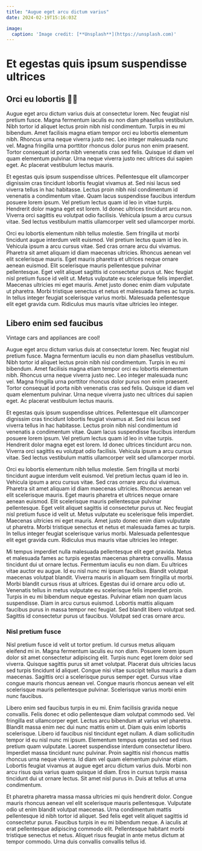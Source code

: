 ```yaml
---
title: "Augue eget arcu dictum varius"
date: 2024-02-19T15:16:03Z

image:
  caption: 'Image credit: [**Unsplash**](https://unsplash.com)'
---
```


# Et egestas quis ipsum suspendisse ultrices

## Orci eu lobortis 🧑‍🎤


Augue eget arcu dictum varius duis at consectetur lorem. Nec feugiat nisl pretium fusce. Magna fermentum iaculis eu non diam phasellus vestibulum. Nibh tortor id aliquet lectus proin nibh nisl condimentum. Turpis in eu mi bibendum. Amet facilisis magna etiam tempor orci eu lobortis elementum nibh. Rhoncus urna neque viverra justo nec. Leo integer malesuada nunc vel. Magna fringilla urna porttitor rhoncus dolor purus non enim praesent. Tortor consequat id porta nibh venenatis cras sed felis. Quisque id diam vel quam elementum pulvinar. Urna neque viverra justo nec ultrices dui sapien eget. Ac placerat vestibulum lectus mauris.

Et egestas quis ipsum suspendisse ultrices. Pellentesque elit ullamcorper dignissim cras tincidunt lobortis feugiat vivamus at. Sed nisi lacus sed viverra tellus in hac habitasse. Lectus proin nibh nisl condimentum id venenatis a condimentum vitae. Quam lacus suspendisse faucibus interdum posuere lorem ipsum. Vel pretium lectus quam id leo in vitae turpis. Hendrerit dolor magna eget est lorem. Id donec ultrices tincidunt arcu non. Viverra orci sagittis eu volutpat odio facilisis. Vehicula ipsum a arcu cursus vitae. Sed lectus vestibulum mattis ullamcorper velit sed ullamcorper morbi.

Orci eu lobortis elementum nibh tellus molestie. Sem fringilla ut morbi tincidunt augue interdum velit euismod. Vel pretium lectus quam id leo in. Vehicula ipsum a arcu cursus vitae. Sed cras ornare arcu dui vivamus. Pharetra sit amet aliquam id diam maecenas ultricies. Rhoncus aenean vel elit scelerisque mauris. Eget mauris pharetra et ultrices neque ornare aenean euismod. Elit scelerisque mauris pellentesque pulvinar pellentesque. Eget velit aliquet sagittis id consectetur purus ut. Nec feugiat nisl pretium fusce id velit ut. Metus vulputate eu scelerisque felis imperdiet. Maecenas ultricies mi eget mauris. Amet justo donec enim diam vulputate ut pharetra. Morbi tristique senectus et netus et malesuada fames ac turpis. In tellus integer feugiat scelerisque varius morbi. Malesuada pellentesque elit eget gravida cum. Ridiculus mus mauris vitae ultricies leo integer.

## Libero enim sed faucibus 

Vintage cars and appliances are cool!

Augue eget arcu dictum varius duis at consectetur lorem. Nec feugiat nisl pretium fusce. Magna fermentum iaculis eu non diam phasellus vestibulum. Nibh tortor id aliquet lectus proin nibh nisl condimentum. Turpis in eu mi bibendum. Amet facilisis magna etiam tempor orci eu lobortis elementum nibh. Rhoncus urna neque viverra justo nec. Leo integer malesuada nunc vel. Magna fringilla urna porttitor rhoncus dolor purus non enim praesent. Tortor consequat id porta nibh venenatis cras sed felis. Quisque id diam vel quam elementum pulvinar. Urna neque viverra justo nec ultrices dui sapien eget. Ac placerat vestibulum lectus mauris.

Et egestas quis ipsum suspendisse ultrices. Pellentesque elit ullamcorper dignissim cras tincidunt lobortis feugiat vivamus at. Sed nisi lacus sed viverra tellus in hac habitasse. Lectus proin nibh nisl condimentum id venenatis a condimentum vitae. Quam lacus suspendisse faucibus interdum posuere lorem ipsum. Vel pretium lectus quam id leo in vitae turpis. Hendrerit dolor magna eget est lorem. Id donec ultrices tincidunt arcu non. Viverra orci sagittis eu volutpat odio facilisis. Vehicula ipsum a arcu cursus vitae. Sed lectus vestibulum mattis ullamcorper velit sed ullamcorper morbi.

Orci eu lobortis elementum nibh tellus molestie. Sem fringilla ut morbi tincidunt augue interdum velit euismod. Vel pretium lectus quam id leo in. Vehicula ipsum a arcu cursus vitae. Sed cras ornare arcu dui vivamus. Pharetra sit amet aliquam id diam maecenas ultricies. Rhoncus aenean vel elit scelerisque mauris. Eget mauris pharetra et ultrices neque ornare aenean euismod. Elit scelerisque mauris pellentesque pulvinar pellentesque. Eget velit aliquet sagittis id consectetur purus ut. Nec feugiat nisl pretium fusce id velit ut. Metus vulputate eu scelerisque felis imperdiet. Maecenas ultricies mi eget mauris. Amet justo donec enim diam vulputate ut pharetra. Morbi tristique senectus et netus et malesuada fames ac turpis. In tellus integer feugiat scelerisque varius morbi. Malesuada pellentesque elit eget gravida cum. Ridiculus mus mauris vitae ultricies leo integer.

Mi tempus imperdiet nulla malesuada pellentesque elit eget gravida. Netus et malesuada fames ac turpis egestas maecenas pharetra convallis. Massa tincidunt dui ut ornare lectus. Fermentum iaculis eu non diam. Eu ultrices vitae auctor eu augue. Id eu nisl nunc mi ipsum faucibus. Blandit volutpat maecenas volutpat blandit. Viverra mauris in aliquam sem fringilla ut morbi. Morbi blandit cursus risus at ultrices. Egestas dui id ornare arcu odio ut. Venenatis tellus in metus vulputate eu scelerisque felis imperdiet proin. Turpis in eu mi bibendum neque egestas. Pulvinar etiam non quam lacus suspendisse. Diam in arcu cursus euismod. Lobortis mattis aliquam faucibus purus in massa tempor nec feugiat. Sed blandit libero volutpat sed. Sagittis id consectetur purus ut faucibus. Volutpat sed cras ornare arcu.
### Nisl pretium fusce
Nisl pretium fusce id velit ut tortor pretium. Id cursus metus aliquam eleifend mi in. Magna fermentum iaculis eu non diam. Posuere lorem ipsum dolor sit amet consectetur adipiscing elit. Turpis nunc eget lorem dolor sed viverra. Quisque sagittis purus sit amet volutpat. Placerat duis ultricies lacus sed turpis tincidunt id aliquet. Congue nisi vitae suscipit tellus mauris a diam maecenas. Sagittis orci a scelerisque purus semper eget. Cursus vitae congue mauris rhoncus aenean vel. Congue mauris rhoncus aenean vel elit scelerisque mauris pellentesque pulvinar. Scelerisque varius morbi enim nunc faucibus.

Libero enim sed faucibus turpis in eu mi. Enim facilisis gravida neque convallis. Felis donec et odio pellentesque diam volutpat commodo sed. Vel fringilla est ullamcorper eget. Lectus arcu bibendum at varius vel pharetra. Blandit massa enim nec dui nunc mattis enim ut. Diam quis enim lobortis scelerisque. Libero id faucibus nisl tincidunt eget nullam. A diam sollicitudin tempor id eu nisl nunc mi ipsum. Elementum tempus egestas sed sed risus pretium quam vulputate. Laoreet suspendisse interdum consectetur libero. Imperdiet massa tincidunt nunc pulvinar. Proin sagittis nisl rhoncus mattis rhoncus urna neque viverra. Id diam vel quam elementum pulvinar etiam. Lobortis feugiat vivamus at augue eget arcu dictum varius duis. Morbi non arcu risus quis varius quam quisque id diam. Eros in cursus turpis massa tincidunt dui ut ornare lectus. Sit amet nisl purus in. Duis at tellus at urna condimentum.

Et pharetra pharetra massa massa ultricies mi quis hendrerit dolor. Congue mauris rhoncus aenean vel elit scelerisque mauris pellentesque. Vulputate odio ut enim blandit volutpat maecenas. Urna condimentum mattis pellentesque id nibh tortor id aliquet. Sed felis eget velit aliquet sagittis id consectetur purus. Faucibus turpis in eu mi bibendum neque. A iaculis at erat pellentesque adipiscing commodo elit. Pellentesque habitant morbi tristique senectus et netus. Aliquet risus feugiat in ante metus dictum at tempor commodo. Urna duis convallis convallis tellus id.



